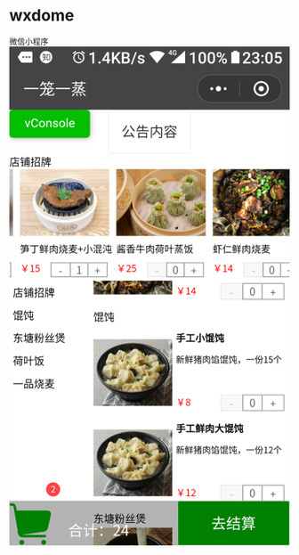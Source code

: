 # wxdome
微信小程序
![Image text](https://github.com/hx1990/wxdome/blob/master/showpic/Screenshot_20180508-230516.png)
